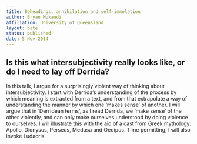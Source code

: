 ```yaml
---
title: Beheadings, annihilation and self-immolation
author: Bryan Mukandi
affiliation: University of Queensland
layout: bite
status: published
date: 5 Nov 2014
---
```


## Is this what intersubjectivity really looks like, or do I need to lay off Derrida?

In this talk, I argue for a surprisingly violent way of thinking about intersubjectivity. I start with Derrida’s understanding of the process by which meaning is extracted from a text, and from that extrapolate a way of understanding the manner by which one ‘makes sense’ of another. I will argue that in ‘Derridean terms’, as I read Derrida, we ‘make sense’ of the other violently, and can only make ourselves understood by doing violence to ourselves. I will illustrate this with the aid of a cast from Greek mythology: Apollo, Dionysus, Perseus, Medusa and Oedipus. Time permitting, I will also invoke Ludacris.